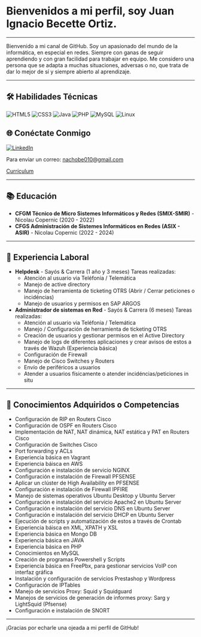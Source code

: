 # Bienvenidos a mi perfil, soy Juan Ignacio Becette Ortiz.

---

Bienvenido a mi canal de GitHub.
Soy un apasionado del mundo de la informática, en especial en redes. Siempre con ganas de seguir aprendiendo y con gran facilidad para trabajar en equipo.
Me considero una persona que se adapta a muchas situaciones, adversas o no, que trata de dar lo mejor de sí y siempre abierto al aprendizaje.

---

## 🛠 Habilidades Técnicas
![HTML5](https://img.shields.io/badge/-HTML5-E34F26?style=flat&logo=HTML5&logoColor=white)
![CSS3](https://img.shields.io/badge/-CSS3-1572B6?style=flat&logo=CSS3&logoColor=white)
![Java](https://img.shields.io/badge/-Java-007396?style=flat&logo=Java&logoColor=white)
![PHP](https://img.shields.io/badge/-PHP-777BB4?style=flat&logo=PHP&logoColor=white)
![MySQL](https://img.shields.io/badge/-MySQL-4479A1?style=flat&logo=MySQL&logoColor=white)
![Linux](https://img.shields.io/badge/-Linux-FCC624?style=flat&logo=Linux&logoColor=black)

## 🌐 Conéctate Conmigo

[![LinkedIn](https://img.shields.io/badge/-LinkedIn-0077B5?style=flat&logo=LinkedIn&logoColor=white)](https://www.linkedin.com/in/juan-ignacio-becette-ortiz)

Para enviar un correo: nachobe010@gmail.com

[Currículum](Becette_Ortiz_Juan_Ignacio.pdf)


---

## 📚 Educación
- **CFGM Técnico de Micro Sistemes Informáticos y Redes (SMIX-SMIR)** - Nicolau Copernic (2020 - 2022)
- **CFGS Administración de Sistemes Informáticos en Redes (ASIX - ASIR)** - Nicolau Copernic (2022 - 2024)

---

## 💼 Experiencia Laboral
- **Helpdesk** - Sayós & Carrera (1 año y 3 meses)
    Tareas realizadas:
  - Atención al usuario via Teléfonia / Telemática
  -  Manejo de active directory
  -  Manejo de herramienta de ticketing OTRS (Abrir / Cerrar peticiones o incidéncias)
  -  Manejo de usuarios y permisos en SAP ARGOS
- **Administrador de sistemas en Red** - Sayós & Carrera (6 meses)
    Tareas realizadas:
  - Atención al usuario via Teléfonia / Telemática
  -  Manejo / Configuración de herramienta de ticketing OTRS
  -  Creación de usuarios y gestionar permisos en el Active Directory
  -  Manejo de logs de diferentes aplicaciones y crear avisos de estos a través de Wazuh (Experiencia básica)
  -  Configuración de Firewall
  -  Manejo de Cisco Switches y Routers
  -  Envío de periféricos a usuarios
  -  Atender a usuarios físicamente o atender incidéncias/peticiones in situ

---


## 🔧 Conocimientos Adquiridos o Competencias
- Configuración de RIP en Routers Cisco
- Configuración de OSPF en Routers Cisco
- Implementación de NAT, NAT dinámica, NAT estática y PAT en Routers Cisco
- Configuración de Switches Cisco
- Port forwarding y ACLs
- Experiencia básica en Vagrant
- Experiencia báisca en AWS
- Configuración e instalación de servicio NGINX
- Configuración e instalación de Firewall PFSENSE
- Aplicar un clúster de High Availability en PFSENSE
- Configuración e instalación de Firewall IPFIRE
- Manejo de sistemas operativos Ubuntu Desktop y Ubuntu Server
- Configuración e instalación del servicio Apache2 en Ubuntu Server
- Configuración e instalación del servicio DNS en Ubuntu Server
- Configuración e instalación del servicio DHCP en Ubuntu Server
- Ejecución de scripts y automatización de estos a través de Crontab
- Experiencia báisca en XML, XPATH y XSL
- Experiencia básica en Mongo DB
- Experiencia básica en JAVA
- Experiencia básica en PHP
- Conocimientos en MySQL
- Creación de programas Powershell y Scripts
- Experiencia básica en FreePbx, para gestionar servicios VoIP con interfaz gráfica
- Instalación y configuración de servicios Prestashop y Wordpress
- Configuración de IPTables
- Manejo de servicios Proxy: Squid y Squidguard
- Manejos de servicios de generación de informes proxy: Sarg y LightSquid (Pfsense)
- Configuración e instalación de SNORT


---

¡Gracias por echarle una ojeada a mi perfil de GitHub! 



